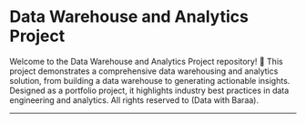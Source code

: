 # Data Warehouse and Analytics Project

Welcome to the Data Warehouse and Analytics Project repository! 🚀
This project demonstrates a comprehensive data warehousing and analytics solution, from building a data warehouse to generating actionable insights. 
Designed as a portfolio project, it highlights industry best practices in data engineering and analytics.
All rights reserved to (Data with Baraa).

---
